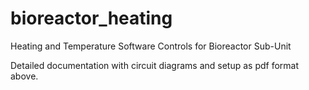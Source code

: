 # bioreactor_heating
Heating and Temperature Software Controls for Bioreactor Sub-Unit

Detailed documentation with circuit diagrams and setup as pdf format above.
